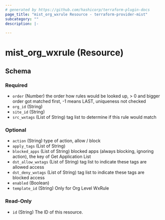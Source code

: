 ```yaml
---
# generated by https://github.com/hashicorp/terraform-plugin-docs
page_title: "mist_org_wxrule Resource - terraform-provider-mist"
subcategory: ""
description: |-
  
---
```


# mist_org_wxrule (Resource)





<!-- schema generated by tfplugindocs -->
## Schema

### Required

- `order` (Number) the order how rules would be looked up, > 0 and bigger order got matched first, -1 means LAST, uniqueness not checked
- `org_id` (String)
- `site_id` (String)
- `src_wxtags` (List of String) tag list to determine if this rule would match

### Optional

- `action` (String) type of action, allow / block
- `apply_tags` (List of String)
- `blocked_apps` (List of String) blocked apps (always blocking, ignoring action), the key of Get Application List
- `dst_allow_wxtags` (List of String) tag list to indicate these tags are allowed access
- `dst_deny_wxtags` (List of String) tag list to indicate these tags are blocked access
- `enabled` (Boolean)
- `template_id` (String) Only for Org Level WxRule

### Read-Only

- `id` (String) The ID of this resource.
